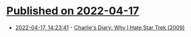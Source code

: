 # [Published on 2022-04-17](index.md)

* [2022-04-17, 14:23:41](https://news.ycombinator.com/item?id=31061034) - [Charlie's Diary: Why I Hate Star Trek (2009)](http://www.antipope.org/charlie/blog-static/2009/10/why_i_hate_star_trek.html)
